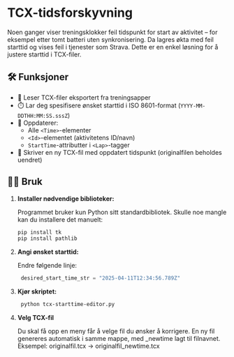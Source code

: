 # TCX-tidsforskyvning

Noen ganger viser treningsklokker feil tidspunkt for start av aktivitet – for eksempel etter tomt batteri uten synkronisering. Da lagres økta med feil starttid og vises feil i tjenester som Strava. Dette er en enkel løsning for å justere starttid i TCX-filer.


## 🛠️ Funksjoner

- 📂 Leser TCX-filer eksportert fra treningsapper
- ⏱️ Lar deg spesifisere ønsket starttid i ISO 8601-format (`YYYY-MM-DDTHH:MM:SS.sssZ`)
- 🔄 Oppdaterer:
  - Alle `<Time>`-elementer
  - `<Id>`-elementet (aktivitetens ID/navn)
  - `StartTime`-attributter i `<Lap>`-tagger
- 💾 Skriver en ny TCX-fil med oppdatert tidspunkt (originalfilen beholdes uendret)

## 🧑‍💻 Bruk

1. **Installer nødvendige biblioteker:**

   Programmet bruker kun Python sitt standardbibliotek. Skulle noe mangle kan du installere det manuelt:

   ```bash
   pip install tk
   pip install pathlib

2. **Angi ønsket starttid:**

   Endre følgende linje:
   ```python
    desired_start_time_str = "2025-04-11T12:34:56.789Z"

3. **Kjør skriptet:**
   ```bash
    python tcx-starttime-editor.py

4. **Velg TCX-fil**

   Du skal få opp en meny får å velge fil du ønsker å korrigere. En ny fil genereres automatisk i samme mappe, med _newtime lagt til filnavnet.
   Eksempel: originalfil.tcx  →  originalfil_newtime.tcx

